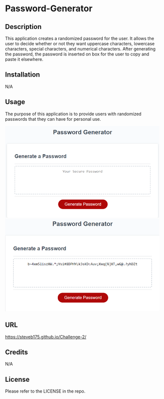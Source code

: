 # Password-Generator

## Description

This application creates a randomized password for the user. It allows the user to decide whether or not they want uppercase characters, lowercase characters, special characters, and numerical characters. After generating the password, the password is inserted on box for the user to copy and paste it elsewhere.

## Installation

N/A

## Usage

The purpose of this application is to provide users with randomized passwords that they can have for personal use.

![Before Password Generated](/Assets/Before.PNG)
![After password Generated](/Assets/After.PNG)

## URL

https://steveb175.github.io/Challenge-2/

## Credits

N/A

## License

Please refer to the LICENSE in the repo.
